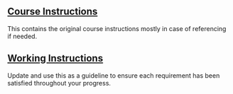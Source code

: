## [Course Instructions](Instructions.md)
This contains the original course instructions mostly in case of referencing if needed.

## [Working Instructions](Working_Instructions.md)
Update and use this as a guideline to ensure each requirement has been satisfied throughout your progress.
